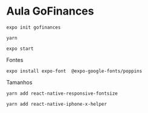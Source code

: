 # Aula GoFinances

```console
expo init gofinances
```


```console
yarn
```


```console
expo start
```

Fontes

```console
expo install expo-font  @expo-google-fonts/poppins
```

Tamanhos

```console
yarn add react-native-responsive-fontsize
```


```console
yarn add react-native-iphone-x-helper
```


```console

```


```console

```


```console

```




